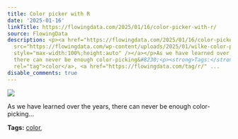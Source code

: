 ```yaml
---
title: Color picker with R
date: '2025-01-16'
linkTitle: https://flowingdata.com/2025/01/16/color-picker-with-r/
source: FlowingData
description: <p><a href="https://flowingdata.com/2025/01/16/color-picker-with-r/"><img
  src="https://flowingdata.com/wp-content/uploads/2025/01/wilke-color-picker-750x471.png"
  style="max-width:100%;height:auto" /></a></p>As we have learned over the years,
  there can never be enough color-picking&#8230;<p><strong>Tags:</strong> <a href="https://flowingdata.com/tag/color/"
  rel="tag">color</a>, <a href="https://flowingdata.com/tag/r/" ...
disable_comments: true
---
```

<p><a href="https://flowingdata.com/2025/01/16/color-picker-with-r/"><img src="https://flowingdata.com/wp-content/uploads/2025/01/wilke-color-picker-750x471.png" style="max-width:100%;height:auto" /></a></p>As we have learned over the years, there can never be enough color-picking&#8230;<p><strong>Tags:</strong> <a href="https://flowingdata.com/tag/color/" rel="tag">color</a>, <a href="https://flowingdata.com/tag/r/" ...